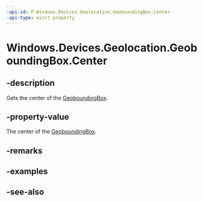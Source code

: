----api-id: P:Windows.Devices.Geolocation.GeoboundingBox.Center
-api-type: winrt property
---<!-- Property syntaxpublic Windows.Devices.Geolocation.BasicGeoposition Center { get; }--># Windows.Devices.Geolocation.GeoboundingBox.Center## -descriptionGets the center of the [GeoboundingBox](geoboundingbox.md).## -property-valueThe center of the [GeoboundingBox](geoboundingbox.md).## -remarks## -examples## -see-also